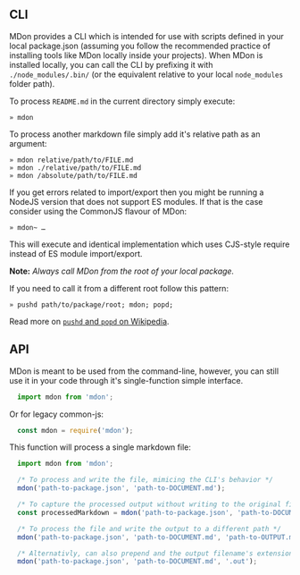 ## CLI

MDon provides a CLI which is intended for use with scripts defined in your local
package.json (assuming you follow the recommended practice of installing tools
like MDon locally inside your projects). When MDon is installed locally, you
can call the CLI by prefixing it with `./node_modules/.bin/` (or the equivalent
relative to your local `node_modules` folder path).

To process `README.md` in the current directory simply execute:

    » mdon

To process another markdown file simply add it's relative path as an argument:

    » mdon relative/path/to/FILE.md
    » mdon ./relative/path/to/FILE.md
    » mdon /absolute/path/to/FILE.md

If you get errors related to import/export then you might be running a NodeJS
version that does not support ES modules. If that is the case consider using
the CommonJS flavour of MDon:

    » mdon~ …

This will execute and identical implementation which uses CJS-style require
instead of ES module import/export.

**Note:** *Always call MDon from the root of your local package.*

If you need to call it from a different root follow this pattern:

    » pushd path/to/package/root; mdon; popd;

Read more on [`pushd` and `popd` on Wikipedia](https://en.wikipedia.org/wiki/Pushd_and_popd).

## API

MDon is meant to be used from the command-line, however, you can still use it
in your code through it's single-function simple interface.

```js
  import mdon from 'mdon';
```

Or for legacy common-js:

```js
  const mdon = require('mdon');
```

This function will process a single markdown file:

```js
  import mdon from 'mdon';

  /* To process and write the file, mimicing the CLI's behavior */
  mdon('path-to-package.json', 'path-to-DOCUMENT.md');

  /* To capture the processed output without writing to the original file */
  const processedMarkdown = mdon('path-to-package.json', 'path-to-DOCUMENT.md', false);

  /* To process the file and write the output to a different path */
  mdon('path-to-package.json', 'path-to-DOCUMENT.md', 'path-to-OUTPUT.md');

  /* Alternativly, can also prepend and the output filename's extension */
  mdon('path-to-package.json', 'path-to-DOCUMENT.md', '.out');

```
